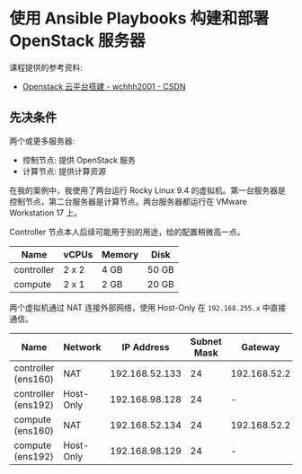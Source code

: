 # 使用 Ansible Playbooks 构建和部署 OpenStack 服务器

课程提供的参考资料:
- [Openstack 云平台搭建 - wchhh2001 - CSDN](https://blog.csdn.net/qq_58860988/article/details/142051355)

## 先决条件

两个或更多服务器:
- 控制节点: 提供 OpenStack 服务
- 计算节点: 提供计算资源

在我的案例中，我使用了两台运行 Rocky Linux 9.4 的虚拟机。第一台服务器是控制节点，第二台服务器是计算节点。两台服务器都运行在 VMware Workstation 17 上。


Controller 节点本人后续可能用于别的用途，给的配置稍微高一点。

| Name       | vCPUs | Memory | Disk  |
| ---------- | ----- | ------ | ----- |
| controller | 2 x 2 | 4 GB   | 50 GB |
| compute    | 2 x 1 | 2 GB   | 20 GB |

两个虚拟机通过 NAT 连接外部网络，使用 Host-Only 在 `192.168.255.x` 中直接通信。

| Name                | Network   | IP Address     | Subnet Mask | Gateway      |
| ------------------- | --------- | -------------- | ----------- | ------------ |
| controller (ens160) | NAT       | 192.168.52.133 | 24          | 192.168.52.2 |
| controller (ens192) | Host-Only | 192.168.98.128 | 24          | -            |
| compute (ens160)    | NAT       | 192.168.52.134 | 24          | 192.168.52.2 |
| compute (ens192)    | Host-Only | 192.168.98.129 | 24          | -            |

